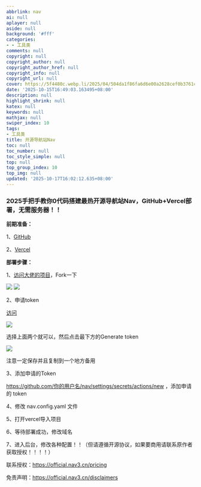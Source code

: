 ```yaml
---
abbrlink: nav
ai: null
aplayer: null
aside: null
background: '#fff'
categories:
- - 工具类
comments: null
copyright: null
copyright_author: null
copyright_author_href: null
copyright_info: null
copyright_url: null
cover: https://5f4480c.webp.li/2025/04/504da1f86fa6d6e00a2628cef0b3761c.jpg
date: '2025-10-15T16:49:03.163495+08:00'
description: null
highlight_shrink: null
katex: null
keywords: null
mathjax: null
swiper_index: 10
tags:
- 工具类
title: 开源导航站Nav
toc: null
toc_number: null
toc_style_simple: null
top: null
top_group_index: 10
top_img: null
updated: '2025-10-17T16:02:12.635+08:00'
---
```

### 2025手把手教你0代码搭建最热开源导航站Nav，GitHub+Vercel部署，无需服务器！！

**前期准备：**

1、[GitHub](https://github.com/)

2、[Vercel](https://vercel.com/)

**部署步骤：**

1、[访问大佬的项目](https://github.com/xjh22222228/nav)，Fork一下

<img src="https://5f4480c.webp.li/2025/10/59af2b9a8df49553ff5b2a7cb536102d.png" >

<img src="https://5f4480c.webp.li/2025/10/59af2b9a8df49553ff5b2a7cb536102d.png" >

2、申请token

[访问](https://github.com/settings/tokens/new)

<img src="https://5f4480c.webp.li/2025/10/f5fad1c6a2165556a5e86fb5a1e0108c.png" >

选择上面两个就可以，然后点击最下方的Generate token

<img src="https://5f4480c.webp.li/2025/10/f535cfb315ab2cf10bd9b622474a800d.png" >

注意一定保存并且复制到一个地方备用

3、添加申请的Token

https://github.com/你的用户名/nav/settings/secrets/actions/new ，添加申请的 token

4、修改 nav.config.yaml 文件

5、打开vercel导入项目

6、等待部署成功，修改域名

7、进入后台，修改各种配置！！（但请遵循开源协议，如果要商用请联系原作者获取授权！！！！）

联系授权：https://official.nav3.cn/pricing

免责声明：https://official.nav3.cn/disclaimers

